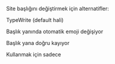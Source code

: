 Site başlığını değiştirmek için alternatifler:

TypeWrite (default hali)

<script>
  const msg = "@1uc44s";
  let index = 0;
  let reverse = false;

  setInterval(() => {
    document.title = msg.substring(0, index);

    if (!reverse) {
      index++;
      if (index > msg.length) {
        reverse = true;
        setTimeout(() => {}, 1000);
      }
    } else {
      index--;
      if (index < 0) {
        reverse = false;
      }
    }
  }, 250);
</script>


Başlık yanında otomatik emoji değişiyor

<script>
  const emojis = ["🚀", "✨", "👾", "💻", "🎧", "🕶️"]; //emojileri değiştirebilirsiniz veya çoğalta bilirsiniz
  let i = 0;

  setInterval(() => {
    document.title = `@1uc44s ${emojis[i % emojis.length]}`;
    i++;
  }, 600);
</script>


Başlık yana doğru kayıyor

<script>
  const text = "@1uc44s - always money ";
  let i = 0;
  setInterval(() => {
    document.title = text.slice(i) + text.slice(0, i);
    i = (i + 1) % text.length;
  }, 200);
</script>



Kullanmak için sadece <script> yazılarının atasını kopyalayın ve index.html sayfasındaki <script> içini silip bunu yapıştırın.




Müzik ekleme konusu üzerinde çalışıyorum.